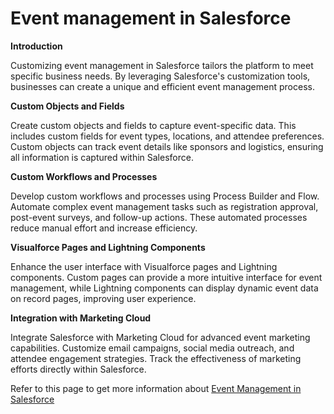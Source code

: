 # Event management in Salesforce

**Introduction**

Customizing event management in Salesforce tailors the platform to meet specific business needs. By leveraging Salesforce's customization tools, businesses can create a unique and efficient event management process.

**Custom Objects and Fields**

Create custom objects and fields to capture event-specific data. This includes custom fields for event types, locations, and attendee preferences. Custom objects can track event details like sponsors and logistics, ensuring all information is captured within Salesforce.

**Custom Workflows and Processes**

Develop custom workflows and processes using Process Builder and Flow. Automate complex event management tasks such as registration approval, post-event surveys, and follow-up actions. These automated processes reduce manual effort and increase efficiency.

**Visualforce Pages and Lightning Components**

Enhance the user interface with Visualforce pages and Lightning components. Custom pages can provide a more intuitive interface for event management, while Lightning components can display dynamic event data on record pages, improving user experience.

**Integration with Marketing Cloud**

Integrate Salesforce with Marketing Cloud for advanced event marketing capabilities. Customize email campaigns, social media outreach, and attendee engagement strategies. Track the effectiveness of marketing efforts directly within Salesforce.

Refer to this page to get more information about [Event Management in Salesforce](https://arrify.com/event-management-in-salesforce/)
